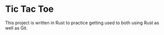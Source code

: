 # Tic Tac Toe
This project is written in Rust to practice getting used to both using Rust as well as Git.
